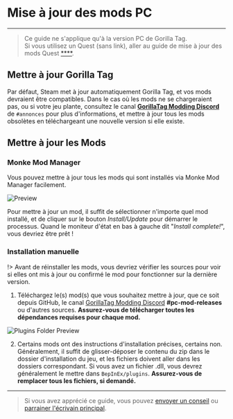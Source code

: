 # Mise à jour des mods PC
---
>
> Ce guide ne s'applique qu'à la version PC de Gorilla Tag.  
> Si vous utilisez un Quest (sans link), aller au guide de mise à jour des mods Quest [****](quest-updating).

<div class="horizontal bordered" data-ea-publisher="gorillatagmodding-burrito-software" data-ea-type="image" data-ea-manual="true" id="pc-mod-updating"></div>

## Mettre à jour Gorilla Tag

Par défaut, Steam met à jour automatiquement Gorilla Tag, et vos mods devraient être compatibles. Dans le cas où les mods ne se chargeraient pas, ou si votre jeu plante, consultez le canal [**GorillaTag Modding Discord**](https://discord.gg/b2MhDBAzTv) de `#annonces` </code> pour plus d'informations, et mettre à jour tous les mods obsolètes en téléchargeant une nouvelle version si elle existe.

## Mettre à jour les Mods

### Monke Mod Manager

Vous pouvez mettre à jour tous les mods qui sont installés via Monke Mod Manager facilement.

![Preview](../docs/files/mmmpreview.png)

Pour mettre à jour un mod, il suffit de sélectionner n'importe quel mod installé, et de cliquer sur le bouton *Install/Update* pour démarrer le processus. Quand le moniteur d'état en bas à gauche dit "*Install complete!*", vous devriez être prêt !

### Installation manuelle

!> Avant de réinstaller les mods, vous devriez vérifier les sources pour voir si elles ont mis à jour ou confirmé le mod pour fonctionner sur la dernière version.

1. Téléchargez le(s) mod(s) que vous souhaitez mettre à jour, que ce soit depuis GitHub, le canal [GorillaTag Modding Discord](https://discord.gg/b2MhDBAzTv) **#pc-mod-releases** ou d'autres sources. **Assurez-vous de télécharger toutes les dépendances requises pour chaque mod.**

![Plugins Folder Preview](../docs/files/pluginsfolder.png)

2. Certains mods ont des instructions d'installation précises, certains non. Généralement, il suffit de glisser-déposer le contenu du zip dans le dossier d'installation du jeu, et les fichiers doivent aller dans les dossiers correspondant. Si vous avez un fichier .dll, vous devrez généralement le mettre dans `BepInEx/plugins`. **Assurez-vous de remplacer tous les fichiers, si demandé.**


---

> Si vous avez apprécié ce guide, vous pouvez [envoyer un conseil](https://streamelements.com/burritosoft/tip) ou [parrainer l'écrivain principal](https://github.com/sponsors/burritosoftware).